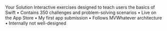 Your Solution
Interactive exercises designed to teach users the basics of Swift
• Contains 350 challenges and problem-solving scenarios
• Live on the App Store
• My first app submission
• Follows MVWhatever architecture
• Internally not well-designed
